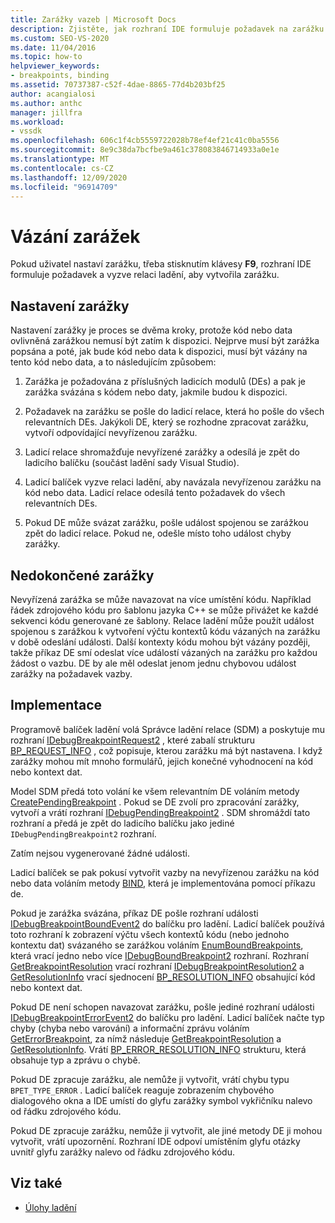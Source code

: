 ```yaml
---
title: Zarážky vazeb | Microsoft Docs
description: Zjistěte, jak rozhraní IDE formuluje požadavek na zarážku a vyzve relaci ladění, aby vytvořila zarážku, když uživatel nastaví zarážku.
ms.custom: SEO-VS-2020
ms.date: 11/04/2016
ms.topic: how-to
helpviewer_keywords:
- breakpoints, binding
ms.assetid: 70737387-c52f-4dae-8865-77d4b203bf25
author: acangialosi
ms.author: anthc
manager: jillfra
ms.workload:
- vssdk
ms.openlocfilehash: 606c1f4cb5559722028b78ef4ef21c41c0ba5556
ms.sourcegitcommit: 8e9c38da7bcfbe9a461c378083846714933a0e1e
ms.translationtype: MT
ms.contentlocale: cs-CZ
ms.lasthandoff: 12/09/2020
ms.locfileid: "96914709"
---
```

# <a name="bind-breakpoints"></a>Vázání zarážek
Pokud uživatel nastaví zarážku, třeba stisknutím klávesy **F9**, rozhraní IDE formuluje požadavek a vyzve relaci ladění, aby vytvořila zarážku.

## <a name="set-a-breakpoint"></a>Nastavení zarážky
 Nastavení zarážky je proces se dvěma kroky, protože kód nebo data ovlivněná zarážkou nemusí být zatím k dispozici. Nejprve musí být zarážka popsána a poté, jak bude kód nebo data k dispozici, musí být vázány na tento kód nebo data, a to následujícím způsobem:

1. Zarážka je požadována z příslušných ladicích modulů (DEs) a pak je zarážka svázána s kódem nebo daty, jakmile budou k dispozici.

2. Požadavek na zarážku se pošle do ladicí relace, která ho pošle do všech relevantních DEs. Jakýkoli DE, který se rozhodne zpracovat zarážku, vytvoří odpovídající nevyřízenou zarážku.

3. Ladicí relace shromažďuje nevyřízené zarážky a odesílá je zpět do ladicího balíčku (součást ladění sady Visual Studio).

4. Ladicí balíček vyzve relaci ladění, aby navázala nevyřízenou zarážku na kód nebo data. Ladicí relace odesílá tento požadavek do všech relevantních DEs.

5. Pokud DE může svázat zarážku, pošle událost spojenou se zarážkou zpět do ladicí relace. Pokud ne, odešle místo toho událost chyby zarážky.

## <a name="pending-breakpoints"></a>Nedokončené zarážky
 Nevyřízená zarážka se může navazovat na více umístění kódu. Například řádek zdrojového kódu pro šablonu jazyka C++ se může přivážet ke každé sekvenci kódu generované ze šablony. Relace ladění může použít událost spojenou s zarážkou k vytvoření výčtu kontextů kódu vázaných na zarážku v době odeslání události. Další kontexty kódu mohou být vázány později, takže příkaz DE smí odeslat více událostí vázaných na zarážku pro každou žádost o vazbu. DE by ale měl odeslat jenom jednu chybovou událost zarážky na požadavek vazby.

## <a name="implementation"></a>Implementace
 Programově balíček ladění volá Správce ladění relace (SDM) a poskytuje mu rozhraní [IDebugBreakpointRequest2](../../extensibility/debugger/reference/idebugbreakpointrequest2.md) , které zabalí strukturu [BP_REQUEST_INFO](../../extensibility/debugger/reference/bp-request-info.md) , což popisuje, kterou zarážku má být nastavena. I když zarážky mohou mít mnoho formulářů, jejich konečné vyhodnocení na kód nebo kontext dat.

 Model SDM předá toto volání ke všem relevantním DE voláním metody [CreatePendingBreakpoint](../../extensibility/debugger/reference/idebugengine2-creatependingbreakpoint.md) . Pokud se DE zvolí pro zpracování zarážky, vytvoří a vrátí rozhraní [IDebugPendingBreakpoint2](../../extensibility/debugger/reference/idebugpendingbreakpoint2.md) . SDM shromáždí tato rozhraní a předá je zpět do ladicího balíčku jako jediné `IDebugPendingBreakpoint2` rozhraní.

 Zatím nejsou vygenerované žádné události.

 Ladicí balíček se pak pokusí vytvořit vazby na nevyřízenou zarážku na kód nebo data voláním metody [BIND](../../extensibility/debugger/reference/idebugpendingbreakpoint2-bind.md), která je implementována pomocí příkazu de.

 Pokud je zarážka svázána, příkaz DE pošle rozhraní události [IDebugBreakpointBoundEvent2](../../extensibility/debugger/reference/idebugbreakpointboundevent2.md) do balíčku pro ladění. Ladicí balíček používá toto rozhraní k zobrazení výčtu všech kontextů kódu (nebo jednoho kontextu dat) svázaného se zarážkou voláním [EnumBoundBreakpoints](../../extensibility/debugger/reference/idebugbreakpointboundevent2-enumboundbreakpoints.md), která vrací jedno nebo více [IDebugBoundBreakpoint2](../../extensibility/debugger/reference/idebugboundbreakpoint2.md) rozhraní. Rozhraní [GetBreakpointResolution](../../extensibility/debugger/reference/idebugboundbreakpoint2-getbreakpointresolution.md) vrací rozhraní [IDebugBreakpointResolution2](../../extensibility/debugger/reference/idebugbreakpointresolution2.md) a [GetResolutionInfo](../../extensibility/debugger/reference/idebugbreakpointresolution2-getresolutioninfo.md) vrací sjednocení [BP_RESOLUTION_INFO](../../extensibility/debugger/reference/bp-resolution-info.md) obsahující kód nebo kontext dat.

 Pokud DE není schopen navazovat zarážku, pošle jediné rozhraní události [IDebugBreakpointErrorEvent2](../../extensibility/debugger/reference/idebugbreakpointerrorevent2.md) do balíčku pro ladění. Ladicí balíček načte typ chyby (chyba nebo varování) a informační zprávu voláním [GetErrorBreakpoint](../../extensibility/debugger/reference/idebugbreakpointerrorevent2-geterrorbreakpoint.md), za nímž následuje [GetBreakpointResolution](../../extensibility/debugger/reference/idebugerrorbreakpoint2-getbreakpointresolution.md) a [GetResolutionInfo](../../extensibility/debugger/reference/idebugerrorbreakpointresolution2-getresolutioninfo.md). Vrátí [BP_ERROR_RESOLUTION_INFO](../../extensibility/debugger/reference/bp-error-resolution-info.md) strukturu, která obsahuje typ a zprávu o chybě.

 Pokud DE zpracuje zarážku, ale nemůže ji vytvořit, vrátí chybu typu `BPET_TYPE_ERROR` . Ladicí balíček reaguje zobrazením chybového dialogového okna a IDE umístí do glyfu zarážky symbol vykřičníku nalevo od řádku zdrojového kódu.

 Pokud DE zpracuje zarážku, nemůže ji vytvořit, ale jiné metody DE ji mohou vytvořit, vrátí upozornění. Rozhraní IDE odpoví umístěním glyfu otázky uvnitř glyfu zarážky nalevo od řádku zdrojového kódu.

## <a name="see-also"></a>Viz také
- [Úlohy ladění](../../extensibility/debugger/debugging-tasks.md)
